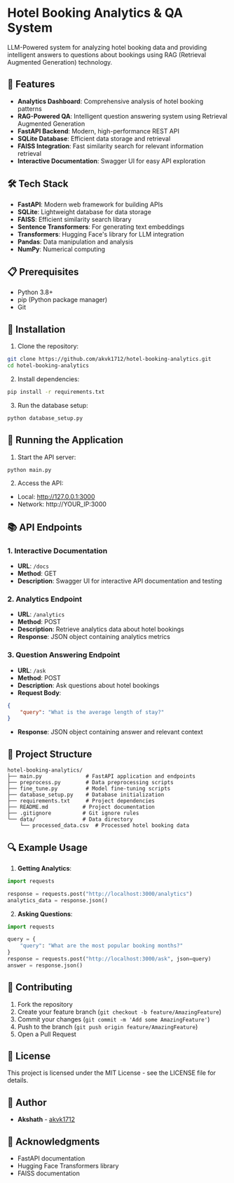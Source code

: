 # Hotel Booking Analytics & QA System

LLM-Powered system for analyzing hotel booking data and providing intelligent answers to questions about bookings using RAG (Retrieval Augmented Generation) technology.

## 🚀 Features

- **Analytics Dashboard**: Comprehensive analysis of hotel booking patterns
- **RAG-Powered QA**: Intelligent question answering system using Retrieval Augmented Generation
- **FastAPI Backend**: Modern, high-performance REST API
- **SQLite Database**: Efficient data storage and retrieval
- **FAISS Integration**: Fast similarity search for relevant information retrieval
- **Interactive Documentation**: Swagger UI for easy API exploration

## 🛠️ Tech Stack

- **FastAPI**: Modern web framework for building APIs
- **SQLite**: Lightweight database for data storage
- **FAISS**: Efficient similarity search library
- **Sentence Transformers**: For generating text embeddings
- **Transformers**: Hugging Face's library for LLM integration
- **Pandas**: Data manipulation and analysis
- **NumPy**: Numerical computing

## 📋 Prerequisites

- Python 3.8+
- pip (Python package manager)
- Git

## 🔧 Installation

1. Clone the repository:
```bash
git clone https://github.com/akvk1712/hotel-booking-analytics.git
cd hotel-booking-analytics
```

2. Install dependencies:
```bash
pip install -r requirements.txt
```

3. Run the database setup:
```bash
python database_setup.py
```

## 🚀 Running the Application

1. Start the API server:
```bash
python main.py
```

2. Access the API:
- Local: http://127.0.0.1:3000
- Network: http://YOUR_IP:3000

## 📚 API Endpoints

### 1. Interactive Documentation
- **URL**: `/docs`
- **Method**: GET
- **Description**: Swagger UI for interactive API documentation and testing

### 2. Analytics Endpoint
- **URL**: `/analytics`
- **Method**: POST
- **Description**: Retrieve analytics data about hotel bookings
- **Response**: JSON object containing analytics metrics

### 3. Question Answering Endpoint
- **URL**: `/ask`
- **Method**: POST
- **Description**: Ask questions about hotel bookings
- **Request Body**:
```json
{
    "query": "What is the average length of stay?"
}
```
- **Response**: JSON object containing answer and relevant context

## 📁 Project Structure

```
hotel-booking-analytics/
├── main.py              # FastAPI application and endpoints
├── preprocess.py        # Data preprocessing scripts
├── fine_tune.py         # Model fine-tuning scripts
├── database_setup.py    # Database initialization
├── requirements.txt     # Project dependencies
├── README.md           # Project documentation
├── .gitignore          # Git ignore rules
└── data/               # Data directory
    └── processed_data.csv  # Processed hotel booking data
```

## 🔍 Example Usage

1. **Getting Analytics**:
```python
import requests

response = requests.post("http://localhost:3000/analytics")
analytics_data = response.json()
```

2. **Asking Questions**:
```python
import requests

query = {
    "query": "What are the most popular booking months?"
}
response = requests.post("http://localhost:3000/ask", json=query)
answer = response.json()
```

## 🤝 Contributing

1. Fork the repository
2. Create your feature branch (`git checkout -b feature/AmazingFeature`)
3. Commit your changes (`git commit -m 'Add some AmazingFeature'`)
4. Push to the branch (`git push origin feature/AmazingFeature`)
5. Open a Pull Request

## 📝 License

This project is licensed under the MIT License - see the LICENSE file for details.

## 👥 Author

- **Akshath** - [akvk1712](https://github.com/akvk1712)

## 🙏 Acknowledgments

- FastAPI documentation
- Hugging Face Transformers library
- FAISS documentation

